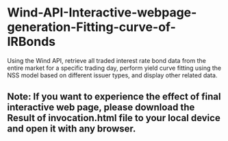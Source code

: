 # Wind-API-Interactive-webpage-generation-Fitting-curve-of-IRBonds

Using the Wind API, retrieve all traded interest rate bond data from the entire market for a specific trading day, perform yield curve fitting using the NSS model based on different issuer types, and display other related data.

## Note: If you want to experience the effect of final interactive web page, please download the Result of invocation.html file to your local device and open it with any browser.
